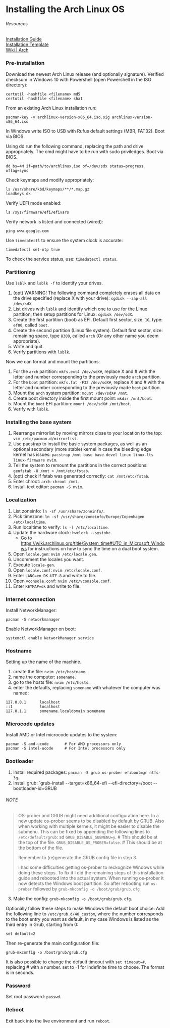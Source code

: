 # Installing the Arch Linux OS

###### Resources
[Installation Guide](https://wiki.archlinux.org/index.php/Installation_guide)  
[Installation Template](https://wiki.archlinux.org/index.php/User:Erkexzcx#Basic_Arch_Linux_installation)  
[Wiki | Arch](https://wiki.archlinux.org/)

### Pre-installation
Download the newest Arch Linux release (and optionally signature). Verified checksum in Windows 10 with Powershell (open Powershell in the ISO directory):
```
certutil -hashfile <filename> md5
certutil -hashfile <filename> sha1
```
From an existing Arch Linux installation run:
```
pacman-key -v archlinux-version-x86_64.iso.sig archlinux-version-x86_64.iso
```
In Windows write ISO to USB with Rufus default settings (MBR, FAT32). Boot via BIOS.

Using dd run the following command, replacing the path and drive appropriately. The cmd might have to be run with sudo priviledges. Boot via BIOS.
```
dd bs=4M if=path/to/archlinux.iso of=/dev/sdx status=progress oflag=sync
```
Check keymaps and modify appropriately:
```
ls /usr/share/kbd/keymaps/**/*.map.gz
loadkeys dk
```
Verify UEFI mode enabled:
```
ls /sys/firmware/efi/efivars
```
Verify network is listed and connected (wired):
```
ping www.google.com
```
Use `timedatectl` to ensure the system clock is accurate:
```
timedatectl set-ntp true
```
To check the service status, use: `timedatectl status`.


### Partitioning
Use `lsblk` and `lsblk -f` to identify your drives.
1. (opt) WARNING! The following command completely erases all data on the drive specified (replace X with your drive): `sgdisk --zap-all /dev/sdX`.
2. List drives with `lsblk` and identify which one to use for the Linux partition, then setup partitions for Linux: `cgdisk /dev/sdX`.
3. Create the first partition (boot) as EFI. Default first sector, size: `1G`, type: `ef00`, called `boot`.
4. Create the second partition (Linux file system). Default first sector, size: remaining space, type `8300`, called `arch` (Or any other name you deem appropriate).
5. Write and quit.
6. Verify partitions with `lsblk`.

Now we can format and mount the partitions:
1. For the `arch` partition: `mkfs.ext4 /dev/sdX#`, replace X and # with the letter and number corresponding to the previously made `arch` partition.
2. For the `boot` partition: `mkfs.fat -F32 /dev/sdX#`, replace X and # with the letter and number corresponding to the previously made `boot` partition.
3. Mount the `arch` system partition: `mount /dev/sdX# /mnt`.
4. Create boot directory inside the first mount point: `mkdir /mnt/boot`.
5. Mount the `boot` EFI partition: `mount /dev/sdX# /mnt/boot`.
6. Verify with `lsblk`.

### Installing the base system
1. Rearrange mirrorlist by moving mirrors close to your location to the top: `vim /etc/pacman.d/mirrorlist`.
2. Use pacstrap to install the basic system packages, as well as an optional secondary (more stable) kernel in case the bleeding edge kernel has issues: `pacstrap /mnt base base-devel linux linux-lts linux-firmware nvim`.
3. Tell the system to remount the partitions in the correct positions: `genfstab -U /mnt > /mnt/etc/fstab`.
4. (opt) check if fstab was generated correctly: `cat /mnt/etc/fstab`.
5. Enter chroot: `arch-chroot /mnt`.
6. Install text editor: `pacman -S nvim`.

### Localization
1. List zoneinfo: `ln -sf /usr/share/zoneinfo/`.
2. Pick timezone: `ln -sf /usr/share/zoneinfo/Europe/Copenhagen /etc/localtime`.
3. Run localtime to verify: `ls -l /etc/localtime`.
4. Update the hardware clock: `hwclock --systohc`.
   - Go to https://wiki.archlinux.org/title/System_time#UTC_in_Microsoft_Windows for instructions on how to sync the time on a dual boot system.
6. Open `locale.gen`: `nvim /etc/locale.gen`.
7. Uncomment the locales you want.
8. Execute `locale-gen`.
9. Open `locale.conf`: `nvim /etc/locale.conf`.
10. Enter `LANG=en_DK.UTF-8` and write to file.
11. Open `vconsole.conf`: `nvim /etc/vconsole.conf`.
12. Enter `KEYMAP=dk` and write to file.

### Internet connection
Install NetworkManager:
```
pacman -S networkmanager
```
Enable NetworkManager on boot:
```
systemctl enable NetworkManager.service
```

### Hostname
Setting up the name of the machine.
1. create the file: `nvim /etc/hostname`.
2. name the computer: `somename`.
3. go to the hosts file: `nvim /etc/hosts`.
4. enter the defaults, replacing `somename` with whatever the computer was named:
```
127.0.0.1      localhost
::1            localhost
127.0.1.1      somename.localdomain somename
```

### Microcode updates
Install AMD or Intel microcode updates to the system:
```
pacman -S amd-ucode       # For AMD processors only
pacman -S intel-ucode     # For Intel processors only
```

### Bootloader
1. Install required packages: `pacman -S grub os-prober efibootmgr ntfs-3g`.
2. Install grub: `grub-install --target=x86_64-efi --efi-directory=/boot --bootloader-id=GRUB
###### NOTE
> OS-prober and GRUB might need additional configuration here. In a new update os-prober seems to be disabled by default by GRUB. Also when working with multiple kernels, it might be easier to disable the submenu. This can be fixed by appending the following lines to `/etc/default/grub`:
> sd
> `GRUB_DISABLE_SUBMENU=y`.         # This should be at the top of the file.
> `GRUB_DISABLE_OS_PROBER=false`.   # This should be at the bottom of the file.
> 
> Remember to (re)generate the GRUB config file in step 3.
>
> I had some difficulties getting os-prober to reckognize Windows while doing these steps. To fix it I did the remaining steps of this installation guide and rebooted into the actual system. When running os-prober it now detects the Windows boot partition.
> So after rebooting run `os-prober` followed by `grub-mkconfig -o /boot/grub/grub.cfg`
3. Make the config: `grub-mkconfig -o /boot/grub/grub.cfg`.

Optionally follow these steps to make Windows the default boot choice:
Add the following line to `/etc/grub.d/40_custom`, where the number corresponds to the boot entry you want as default, in my case Windows is listed as the third entry in Grub, starting from 0:
```
set default=2
```
Then re-generate the main configuration file:
```
grub-mkconfig -o /boot/grub/grub.cfg
```
It is also possible to change the default timeout with `set timeout=#`, replacing # with a number. set to -1 for indefinite time to choose. The format is in seconds.

### Password
Set root password: `passwd`.

### Reboot
Exit back into the live environment and run `reboot`.

